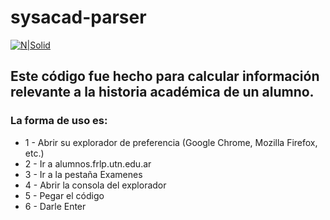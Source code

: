 # sysacad-parser

[![N|Solid](http://www.utn.edu.ar/static/images/5727c0aa957c121e00875cd7.jpg)](https://alumnos.frlp.utn.edu.ar/)

## Este código fue hecho para calcular información relevante a la historia académica de un alumno.

### La forma de uso es: 

- 1 - Abrir su explorador de preferencia (Google Chrome, Mozilla Firefox, etc.)
- 2 - Ir a alumnos.frlp.utn.edu.ar
- 3 - Ir a la pestaña Examenes
- 4 - Abrir la consola del explorador
- 5 - Pegar el código
- 6 - Darle Enter

